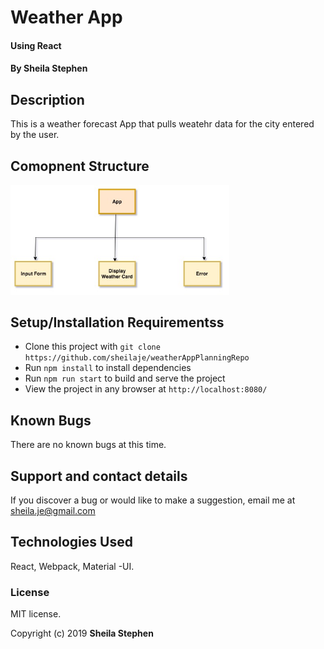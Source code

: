 # Weather App

#### Using React

#### By Sheila Stephen

## Description

This is a weather forecast App that pulls weatehr data for the city entered by the user.

## Comopnent Structure

<img src="src/components/assets/images/Component-structure.jpeg" width="350" title="Component Structure">

## Setup/Installation Requirementss

* Clone this project with `git clone https://github.com/sheilaje/weatherAppPlanningRepo`
* Run `npm install` to install dependencies
* Run `npm run start` to build and serve the project
* View the project in any browser at `http://localhost:8080/`

## Known Bugs

There are no known bugs at this time.

## Support and contact details

If you discover a bug or would like to make a suggestion, email me at sheila.je@gmail.com

## Technologies Used

React, Webpack, Material -UI.

### License

MIT license.

Copyright (c) 2019 **Sheila Stephen**